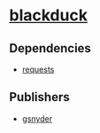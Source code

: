 # [blackduck](https://pypi.org/project/blackduck)

## Dependencies
- [requests](packages/r/requests.md)



## Publishers
- [gsnyder](https://pypi.org/user/gsnyder)

